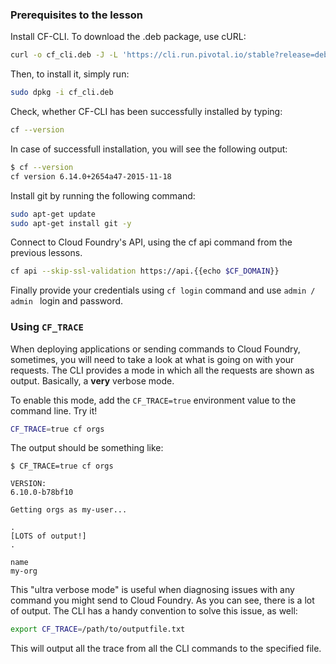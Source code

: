 ### Prerequisites to the lesson

Install CF-CLI. To download the .deb package, use cURL:
```sh
curl -o cf_cli.deb -J -L 'https://cli.run.pivotal.io/stable?release=debian64&version=6.21.1&source=github-rel'
```

Then, to install it, simply run:

```sh
sudo dpkg -i cf_cli.deb
```
Check, whether CF-CLI has been successfully installed by typing: 

```sh
cf --version
```

In case of successfull installation, you will see the following output:

```sh
$ cf --version
cf version 6.14.0+2654a47-2015-11-18
```
Install git by running the following command:

```sh
sudo apt-get update
sudo apt-get install git -y
```
Сonnect to Cloud Foundry's API, using the cf api command from the previous lessons.

```sh
cf api --skip-ssl-validation https://api.{{echo $CF_DOMAIN}}
```
Finally provide your credentials using `cf login` command and use `admin / admin ` login and password.

### Using `CF_TRACE`

When deploying applications or sending commands to Cloud Foundry, sometimes, you will need to take a look at what is going on with your requests.
The CLI provides a mode in which all the requests are shown as output. Basically, a **very** verbose mode.

To enable this mode, add the `CF_TRACE=true` environment value to the command line. Try it!

```sh
CF_TRACE=true cf orgs
```

The output should be something like:


```
$ CF_TRACE=true cf orgs

VERSION:
6.10.0-b78bf10

Getting orgs as my-user...

.
[LOTS of output!]
.

name
my-org
```

This "ultra verbose mode" is useful when diagnosing issues with any command you might send to Cloud Foundry.
As you can see, there is a lot of output. The CLI has a handy convention to solve this issue, as well:

```sh
export CF_TRACE=/path/to/outputfile.txt
```

This will output all the trace from all the CLI commands to the specified file.
